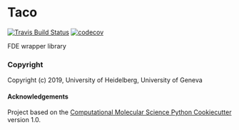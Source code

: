 Taco
==============================
[//]: # (Badges)
[![Travis Build Status](https://travis-ci.com/maxscheurer/taco.svg?token=Xyntx2ELmeydq8pgqs8t&branch=master)](https://travis-ci.com/maxscheurer/taco)
[![codecov](https://codecov.io/gh/maxscheurer/Taco/branch/master/graph/badge.svg)](https://codecov.io/gh/maxscheurer/Taco/branch/master)

FDE wrapper library

### Copyright

Copyright (c) 2019, University of Heidelberg, University of Geneva


#### Acknowledgements
 
Project based on the 
[Computational Molecular Science Python Cookiecutter](https://github.com/molssi/cookiecutter-cms) version 1.0.
